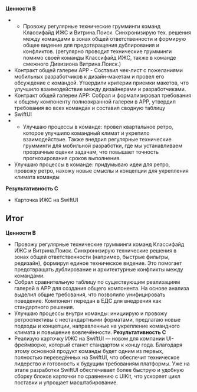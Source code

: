 
**Ценности B**
- - Провожу регулярные технические грумминги команд Классифайд ИЖС и Витрина.Поиск. Синхронизирую тех. решения между командами в зонах общей ответственности и формирую общее видение для предотвращения дублирования и конфликтов. (регулярно проводит технические грумминги помимо своей команды Классифайд ИЖС, также в команде смежного Дивизиона Витрина.Поиск.)
- Контракт общей галереи APP - Составил чек-лист с пожеланиями мобильных разработчиков к дизайн-макетам и провел его обсуждение с командой. Утвердили критерии приемки макетов, что улучшило взаимодействие между дизайнерами и разработчиками.
- Контракт общей галереи APP: Собрал и формализировал требования к общему компоненту полноэкранной галереи в APP, утвердил требования во всех командах и составил сводную таблицу
- SwiftUI
- - Улучшаю процессы в команде: провел квартальное ретро, которое улучшило командный климат и укрепило взаимодействие. Также внедрил регулярные технические грумминги для мобильной разработки, где мы устанавливаем прозрачные оценки задачам, что повышает точность прогнозирования сроков выполнения.
- Улучшаю процессы в команде: придумываю идеи для ретро, провожу ретро, нахожу новые смыслы и концепции для укрепления климата команды

**Результативность C**
- Карточка ИЖС на SwiftUI

## Итог
**Ценности B**
- Провожу регулярные технические грумминги команд Классифайд ИЖС и Витрина.Поиск. Синхронизирую технические решения в зонах общей ответственности (например, быстрые фильтры, редизайн), формируя единое техническое видение. Это помогает предотвращать дублирование и архитектурные конфликты между командами.
- Собрал сравнительную таблицу по существующим реализациям галерей в APP для создания общего компонента. На основе анализа выделил общие требования, что позволило унифицировать поведение. Компонент передан в ЕДС для внедрения как стандартного решения.
- Улучшаю процессы внутри команды: инициирую и провожу ретроспективы с нестандартными форматами, предлагаю новые подходы и концепции, направленные на укрепление командного климата и повышение вовлечённости.
**Результативность C**
- Реализую карточку ИЖС на SwiftUI — новом для компании UI-фреймворке, который станет стандартом к концу года. Благодаря этому основной продукт команды будет одним из первых, полностью переведённых на SwiftUI, что обеспечит техническое лидерство и готовность к будущим требованиям платформы. Уже на этапе разработки SwiftUI обеспечивает более быструю и удобную сборку блоков карточки по сравнению с UIKit, что ускоряет цикл поставки и упрощает масштабирование.